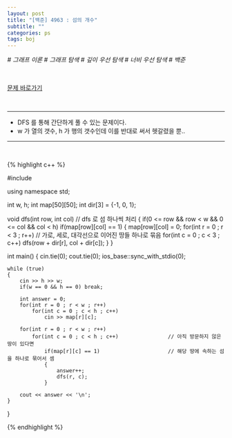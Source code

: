 ```yaml
---
layout: post
title: "[백준] 4963 : 섬의 개수"
subtitle: ""
categories: ps
tags: boj
---
```


*# 그래프 이론 # 그래프 탐색 # 깊이 우선 탐색 # 너비 우선 탐색 # 백준*

<br>

[문제 바로가기](https://www.acmicpc.net/problem/4963)

<br>

---

- DFS 를 통해 간단하게 풀 수 있는 문제이다.
- w 가 열의 갯수, h 가 행의 갯수인데 이를 반대로 써서 헷갈렸을 뿐..

---
<br>

{% highlight c++ %}

#include <iostream>

using namespace std;

int w, h;
int map[50][50];
int dir[3] = {-1, 0, 1};

void dfs(int row, int col)                              // dfs 로 섬 하나씩 처리
{
    if(0 <= row && row < w && 0 <= col && col < h)
        if(map[row][col] == 1)
        {
            map[row][col] = 0;
            for(int r = 0 ; r < 3 ; r++)                // 가로, 세로, 대각선으로 이어진 땅들 하나로 묶음
                for(int c = 0 ; c < 3 ; c++)
                    dfs(row + dir[r], col + dir[c]);
        }
}

int main()
{
    cin.tie(0);
    cout.tie(0);
    ios_base::sync_with_stdio(0);

    while (true)
    {
        cin >> h >> w;
        if(w == 0 && h == 0) break;

        int answer = 0;
        for(int r = 0 ; r < w ; r++)
            for(int c = 0 ; c < h ; c++)
                cin >> map[r][c];

        for(int r = 0 ; r < w ; r++)
            for(int c = 0 ; c < h ; c++)                // 아직 방문하지 않은 땅이 있다면
                if(map[r][c] == 1)                      // 해당 땅에 속하는 섬을 하나로 묶어서 셈
                {
                    answer++;
                    dfs(r, c);
                }

        cout << answer << '\n';
    }
}

{% endhighlight %}


